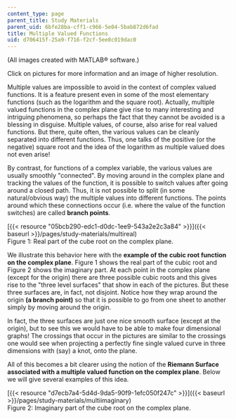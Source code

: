 ```yaml
---
content_type: page
parent_title: Study Materials
parent_uid: 6bfe28ba-cff1-c966-5e04-5bab872d6fad
title: Multiple Valued Functions
uid: d706415f-25a9-f716-f2cf-5ee8c019dac0
---
```


(All images created with MATLAB® software.)

Click on pictures for more information and an image of higher resolution.

Multiple values are impossible to avoid in the context of complex valued functions. It is a feature present even in some of the most elementary functions (such as the logarithm and the square root). Actually, multiple valued functions in the complex plane give rise to many interesting and intriguing phenomena, so perhaps the fact that they cannot be avoided is a blessing in disguise. Multiple values, of course, also arise for real valued functions. But there, quite often, the various values can be cleanly separated into different functions. Thus, one talks of the positive (or the negative) square root and the idea of the logarithm as multiple valued does not even arise!

By contrast, for functions of a complex variable, the various values are usually smoothly "connected". By moving around in the complex plane and tracking the values of the function, it is possible to switch values after going around a closed path. Thus, it is not possible to split (in some natural/obvious way) the multiple values into different functions. The points around which these connections occur (i.e. where the value of the function switches) are called **branch points**.

[{{< resource "05bcb290-edc1-d0dc-1ee9-543a2e2c3a84" >}}]({{< baseurl >}}/pages/study-materials/multireal)  
Figure 1: Real part of the cube root on the complex plane.

We illustrate this behavior here with the **example of the cubic root function on the complex plane**. Figure 1 shows the real part of the cubic root and Figure 2 shows the imaginary part. At each point in the complex plane (except for the origin) there are three possible cubic roots and this gives rise to the "three level surfaces" that show in each of the pictures. But these three surfaces are, in fact, not disjoint. Notice how they wrap around the origin **(a branch point)** so that it is possible to go from one sheet to another simply by moving around the origin.

In fact, the three surfaces are just one nice smooth surface (except at the origin), but to see this we would have to be able to make four dimensional graphs! The crossings that occur in the pictures are similar to the crossings one would see when projecting a perfectly fine single valued curve in three dimensions with (say) a knot, onto the plane.

All of this becomes a bit clearer using the notion of the **Riemann Surface associated with a multiple valued function on the complex plane**. Below we will give several examples of this idea.

[{{< resource "d7ecb7a4-5d4d-9da5-90f9-1efc050f247c" >}}]({{< baseurl >}}/pages/study-materials/multiimaginary)  
Figure 2: Imaginary part of the cube root on the complex plane.